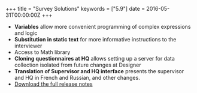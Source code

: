 +++
title = "Survey Solutions"
keywords = ["5.9"]
date = 2016-05-31T00:00:00Z
+++

-   **Variables** allow more convenient programming of complex
    expressions and logic
-   **Substitution in static text** for more informative instructions to
    the interviewer
-   Access to Math library
-   **Cloning questionnaires at HQ** allows setting up a server for data
    collection isolated from future changes at Designer
-   **Translation of Supervisor and HQ interface** presents the
    supervisor and HQ in French and Russian, and other changes.
-   [Download the full release notes](/release-notes/rest/ReleaseLetter16.pdf)
